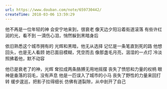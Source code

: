 ```yaml
---
url: https://www.douban.com/note/659730442/
createTime: 2018-03-06 13:59:29
---
```


他不再是一位年轻的神
会安宁地来到，很衰老
像天边夕阳沿着街道滚落
有些许红润的光，看不到
一滴伤心泪，悄然躲到黑暗身后

依旧熟悉这个城市拥有的
光辉和黑暗，他无从选择
记忆是一条笔直到死的路
他想回头，也是无人看顾
她已面目模糊，凭空而去
像那盏毛月亮，洇湿的一点灯
冷淡照拂着他，默不动容

他已是衰老了的神，光辉
耷拉成两条胳膊无用地摇摆
丧失了愤怒和力量的权柄
眼神是垂落的羽毛，没有声息
他是一匹误入了城市的小马
丧失了野性的力量来回打转
缓步逡巡，把影子拉得细长
仿佛有道裂隙，从中剖开了自己